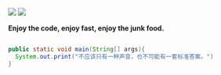 <figure>
  <img src="https://github.com/GEKSS5289/GEKSS5289/assets/38618059/1ecd6850-75f7-468d-8622-78fd48fc98c0"/>
  <img src="https://github.com/GEKSS5289/GEKSS5289/assets/38618059/3b449d72-da45-4890-a62c-e9a4ca480974"
</figure>

  
**Enjoy the code, enjoy fast, enjoy the junk food.**


```java

public static void main(String[] args){
  System.out.print("不应该只有一种声音，也不可能有一套标准答案。")
}

```
